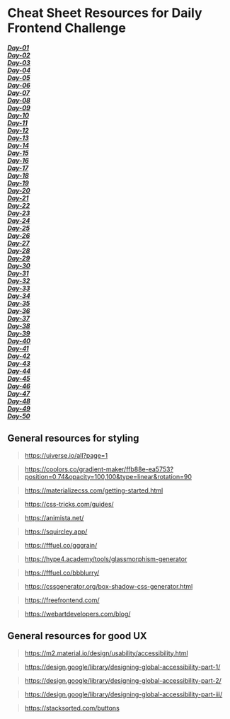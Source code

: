 # Cheat Sheet Resources for Daily Frontend Challenge

***[Day-01](/CheatSheet%20Resources/Day%2001/Notes.md)***</br>
***[Day-02](/CheatSheet%20Resources/Day%2002/Notes.md)***</br>
***[Day-03](/CheatSheet%20Resources/Day%2003/Notes.md)***</br>
***[Day-04](/CheatSheet%20Resources/Day%2004/Notes.md)***</br>
***[Day-05](/CheatSheet%20Resources/Day%2005/Notes.md)***</br>
***[Day-06](/CheatSheet%20Resources/Day%2006/Notes.md)***</br>
***[Day-07](/CheatSheet%20Resources/Day%2007/Notes.md)***</br>
***[Day-08](/CheatSheet%20Resources/Day%2008/Notes.md)***</br>
***[Day-09](/CheatSheet%20Resources/Day%2009/Notes.md)***</br>
***[Day-10](/CheatSheet%20Resources/Day%2010/Notes.md)***</br>
***[Day-11](/CheatSheet%20Resources/Day%2011/Notes.md)***</br>
***[Day-12](/CheatSheet%20Resources/Day%2012/Notes.md)***</br>
***[Day-13](/CheatSheet%20Resources/Day%2013/Notes.md)***</br>
***[Day-14](/CheatSheet%20Resources/Day%2014/Notes.md)***</br>
***[Day-15](/CheatSheet%20Resources/Day%2015/Notes.md)***</br>
***[Day-16](/CheatSheet%20Resources/Day%2016/Notes.md)***</br>
***[Day-17](/CheatSheet%20Resources/Day%2017/Notes.md)***</br>
***[Day-18](/CheatSheet%20Resources/Day%2018/Notes.md)***</br>
***[Day-19](/CheatSheet%20Resources/Day%2019/Notes.md)***</br>
***[Day-20](/CheatSheet%20Resources/Day%2020/Notes.md)***</br>
***[Day-21](/CheatSheet%20Resources/Day%2021/Notes.md)***</br>
***[Day-22](/CheatSheet%20Resources/Day%2022/Notes.md)***</br>
***[Day-23](/CheatSheet%20Resources/Day%2023/Notes.md)***</br>
***[Day-24](/CheatSheet%20Resources/Day%2024/Notes.md)***</br>
***[Day-25](/CheatSheet%20Resources/Day%2025/Notes.md)***</br>
***[Day-26](/CheatSheet%20Resources/Day%2026/Notes.md)***</br>
***[Day-27](/CheatSheet%20Resources/Day%2027/Notes.md)***</br>
***[Day-28](/CheatSheet%20Resources/Day%2028/Notes.md)***</br>
***[Day-29](/CheatSheet%20Resources/Day%2029/Notes.md)***</br>
***[Day-30](/CheatSheet%20Resources/Day%2030/Notes.md)***</br>
***[Day-31](/CheatSheet%20Resources/Day%2031/Notes.md)***</br>
***[Day-32](/CheatSheet%20Resources/Day%2032/Notes.md)***</br>
***[Day-33](/CheatSheet%20Resources/Day%2033/Notes.md)***</br>
***[Day-34](/CheatSheet%20Resources/Day%2034/Notes.md)***</br>
***[Day-35](/CheatSheet%20Resources/Day%2035/Notes.md)***</br>
***[Day-36](/CheatSheet%20Resources/Day%2036/Notes.md)***</br>
***[Day-37](/CheatSheet%20Resources/Day%2037/Notes.md)***</br>
***[Day-38](/CheatSheet%20Resources/Day%2038/Notes.md)***</br>
***[Day-39](/CheatSheet%20Resources/Day%2039/Notes.md)***</br>
***[Day-40](/CheatSheet%20Resources/Day%2040/Notes.md)***</br>
***[Day-41](/CheatSheet%20Resources/Day%2041/Notes.md)***</br>
***[Day-42](/CheatSheet%20Resources/Day%2042/Notes.md)***</br>
***[Day-43](/CheatSheet%20Resources/Day%2043/Notes.md)***</br>
***[Day-44](/CheatSheet%20Resources/Day%2044/Notes.md)***</br>
***[Day-45](/CheatSheet%20Resources/Day%2045/Notes.md)***</br>
***[Day-46](/CheatSheet%20Resources/Day%2046/Notes.md)***</br>
***[Day-47](/CheatSheet%20Resources/Day%2047/Notes.md)***</br>
***[Day-48](/CheatSheet%20Resources/Day%2048/Notes.md)***</br>
***[Day-49](/CheatSheet%20Resources/Day%2049/Notes.md)***</br>
***[Day-50](/CheatSheet%20Resources/Day%2050/Notes.md)***</br>

## General resources for styling

> https://uiverse.io/all?page=1

> https://coolors.co/gradient-maker/ffb88e-ea5753?position=0,74&opacity=100,100&type=linear&rotation=90

> https://materializecss.com/getting-started.html

> https://css-tricks.com/guides/

> https://animista.net/

> https://squircley.app/

> https://fffuel.co/gggrain/

> https://hype4.academy/tools/glassmorphism-generator

> https://fffuel.co/bbblurry/

> https://cssgenerator.org/box-shadow-css-generator.html

> https://freefrontend.com/

> https://webartdevelopers.com/blog/

## General resources for good UX

> https://m2.material.io/design/usability/accessibility.html

> https://design.google/library/designing-global-accessibility-part-1/

> https://design.google/library/designing-global-accessibility-part-2/

> https://design.google/library/designing-global-accessibility-part-iii/

> https://stacksorted.com/buttons 
